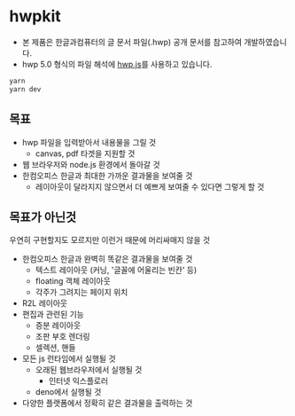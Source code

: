 # hwpkit

- 본 제품은 한글과컴퓨터의 글 문서 파일(.hwp) 공개 문서를 참고하여 개발하였습니다.
- hwp 5.0 형식의 파일 해석에 [hwp.js](https://github.com/hahnlee/hwp.js)를 사용하고 있습니다.

```sh
yarn
yarn dev
```

## 목표

- hwp 파일을 입력받아서 내용물을 그릴 것
    - canvas, pdf 타겟을 지원할 것
- 웹 브라우저와 node.js 환경에서 돌아갈 것
- 한컴오피스 한글과 최대한 가까운 결과물을 보여줄 것
    - 레이아웃이 달라지지 않으면서 더 예쁘게 보여줄 수 있다면 그렇게 할 것

## 목표가 아닌것

우연히 구현할지도 모르지만 이런거 때문에 머리싸매지 않을 것

- 한컴오피스 한글과 완벽히 똑같은 결과물을 보여줄 것
    - 텍스트 레이아웃 (커닝, '글꼴에 어울리는 빈칸' 등)
    - floating 객체 레이아웃
    - 각주가 그려지는 페이지 위치
- R2L 레이아웃
- 편집과 관련된 기능
    - 증분 레이아웃
    - 조판 부호 렌더링
    - 셀렉션, 핸들
- 모든 js 런타임에서 실행될 것
    - 오래된 웹브라우저에서 실행될 것
        - 인터넷 익스플로러
    - deno에서 실행될 것
- 다양한 플랫폼에서 정확히 같은 결과물을 출력하는 것
